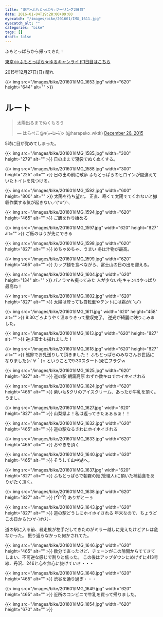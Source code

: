 ```yaml
---
title: "東京↔ふもとっぱら☆ツーリング2日目"
date: 2016-01-04T19:28:00+09:00
eyecatch: "/images/bike/201601/IMG_1611.jpg"
eyecatch_alt: ""
categories: "bike"
tags: []
draft: false
---
```


ふもとっぱらから帰ってきた！

<a href="http://harapeko.wktk.so/%e8%87%aa%e8%bb%a2%e8%bb%8a/2016-01-03/2022" target="_blank" rel="noopener">東京↔ふもとっぱら☆ゆるキャンライド1日目はこちら</a>

2015年12月27日(日) 晴れ


{{< img src="/images/bike/201601/IMG_1653.jpg" width="620" height="644" alt="" >}}
<h1>ルート</h1>

<blockquote class="twitter-tweet" data-partner="tweetdeck"><p lang="ja" dir="ltr">太陽出るまでぬくもろう</p>&mdash; はらぺこ@٩(๑•̀ω•́๑)۶ (@harapeko_wktk) <a href="https://twitter.com/harapeko_wktk/status/680841710843203584">December 26, 2015</a></blockquote>
5時に目が覚めてしまった。

{{< img src="/images/bike/201601/IMG_1585.jpg" width="300" height="279" alt="" >}}
日の出まで寝袋でぬくぬくする。

{{< img src="/images/bike/201601/IMG_1588.jpg" width="300" height="225" alt="" >}}
日の出の前に散歩
ふもとっぱらのヒロインが間違えていたトイレを見つける。

{{< img src="/images/bike/201601/IMG_1592.jpg" width="600" height="800" alt="" >}}
太陽を待ち望む。
正直、寒くて太陽でてくれないと撤収作業する気が起きない／(^o^)＼

{{< img src="/images/bike/201601/IMG_1594.jpg" width="620" height="465" alt="" >}}
ご飯を作り始める

{{< img src="/images/bike/201601/IMG_1597.jpg" width="620" height="827" alt="" >}}
ご飯のほうが先にできる

{{< img src="/images/bike/201601/IMG_1598.jpg" width="620" height="827" alt="" >}}
めちゃめちゃ、うまい
冬は汁物が最高。

{{< img src="/images/bike/201601/IMG_1599.jpg" width="620" height="465" alt="" >}}
カップ麺を食べながら、富士山の日の出を迎える。

{{< img src="/images/bike/201601/IMG_1604.jpg" width="620" height="134" alt="" >}}
パノラマも撮ってみた
人が少ない冬キャンはやっぱり最高ね！

{{< img src="/images/bike/201601/IMG_1602.jpg" width="620" height="827" alt="" >}}
太陽は登っても自転車やテントには霜が( ˘ω˘)

{{< img src="/images/bike/201601/IMG_1611.jpg" width="620" height="458" alt="" >}}
8:30ごろようやく温まりきって撤収完了。
逆光が綺麗に映りこみました。

{{< img src="/images/bike/201601/IMG_1613.jpg" width="620" height="827" alt="" >}}
逆さ富士も撮れました！

{{< img src="/images/bike/201601/IMG_1618.jpg" width="620" height="827" alt="" >}}
熊鈴でお見送りして頂きました！
ふもとっぱらのみなさんお世話になりました(∩´∀｀)∩
ということで9:30スタート(死亡フラグｗ

{{< img src="/images/bike/201601/IMG_1625.jpg" width="620" height="827" alt="" >}}
道の駅 朝霧高原
わずか数キロでホイホイされる

{{< img src="/images/bike/201601/IMG_1624.jpg" width="620" height="465" alt="" >}}
紫いも&クリのアイスクリーム、あったか牛乳を頂く。
うまし。

{{< img src="/images/bike/201601/IMG_1627.jpg" width="620" height="827" alt="" >}}
山梨県よ！私は返ってきたぁぁぁぁ！！

{{< img src="/images/bike/201601/IMG_1632.jpg" width="620" height="465" alt="" >}}
道の駅なるさわにホイホイされる

{{< img src="/images/bike/201601/IMG_1633.jpg" width="620" height="465" alt="" >}}
おやきを頂く

{{< img src="/images/bike/201601/IMG_1640.jpg" width="620" height="465" alt="" >}}
そうして山中湖へ。

{{< img src="/images/bike/201601/IMG_1637.jpg" width="620" height="827" alt="" >}}
ふもとっぱらで朝霧の姫(管理人)に頂いた補給食をありがたく頂く。

{{< img src="/images/bike/201601/IMG_1638.jpg" width="620" height="827" alt="" >}}
(*꒦ິ꒳꒦ີ) ありがとーぅ

{{< img src="/images/bike/201601/IMG_1643.jpg" width="620" height="827" alt="" >}}
道の駅どうしにホイホイされる
年末なので、ちょうどこの日から(つ∀-)ｵﾔｽﾐｰ

道の駅に入る前、暴走族が左手だしてきたのがミラー越しに見えたけどアレは危なかった。
振り返らなかった何かされてた。

{{< img src="/images/bike/201601/IMG_1646.jpg" width="620" height="465" alt="" >}}
数分で直ったけど、チェーンがこの隙間からでてきてしまい、不可逆な感じで割りと焦った。
この後はアップダウンにめげずに413号線、丹沢、246と心を無心に抜けていき・・・

{{< img src="/images/bike/201601/IMG_1648.jpg" width="620" height="465" alt="" >}}
渋谷を通り過ぎ・・・

{{< img src="/images/bike/201601/IMG_1649.jpg" width="620" height="465" alt="" >}}
近所のコンビニで牛乳を買って帰りました。

{{< img src="/images/bike/201601/IMG_1654.jpg" width="620" height="670" alt="" >}}
